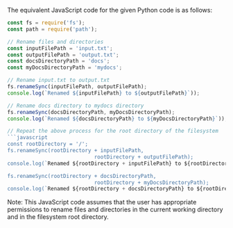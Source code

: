 The equivalent JavaScript code for the given Python code is as follows:

```javascript
const fs = require('fs');
const path = require('path');

// Rename files and directories
const inputFilePath = 'input.txt';
const outputFilePath = 'output.txt';
const docsDirectoryPath = 'docs';
const myDocsDirectoryPath = 'mydocs';

// Rename input.txt to output.txt
fs.renameSync(inputFilePath, outputFilePath);
console.log(`Renamed ${inputFilePath} to ${outputFilePath}`));

// Rename docs directory to mydocs directory
fs.renameSync(docsDirectoryPath, myDocsDirectoryPath);
console.log(`Renamed ${docsDirectoryPath} to ${myDocsDirectoryPath}`));

// Repeat the above process for the root directory of the filesystem
```javascript
const rootDirectory = '/';
fs.renameSync(rootDirectory + inputFilePath, 
                            rootDirectory + outputFilePath);
console.log(`Renamed ${rootDirectory + inputFilePath} to ${rootDirectory + outputFilePath}`));

fs.renameSync(rootDirectory + docsDirectoryPath, 
                            rootDirectory + myDocsDirectoryPath);
console.log(`Renamed ${rootDirectory + docsDirectoryPath} to ${rootDirectory + myDocsDirectoryPath}`));
```
Note: This JavaScript code assumes that the user has appropriate permissions to rename files and directories in the current working directory and in the filesystem root directory.
